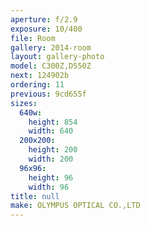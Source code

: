 ```yaml
---
aperture: f/2.9
exposure: 10/400
file: Room
gallery: 2014-room
layout: gallery-photo
model: C300Z,D550Z
next: 124902b
ordering: 11
previous: 9cd655f
sizes:
  640w:
    height: 854
    width: 640
  200x200:
    height: 200
    width: 200
  96x96:
    height: 96
    width: 96
title: null
make: OLYMPUS OPTICAL CO.,LTD
---
```

